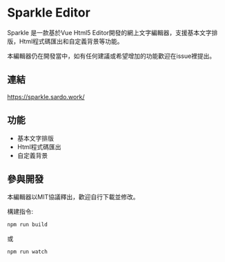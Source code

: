 # Sparkle Editor
Sparkle 是一款基於Vue Html5 Editor開發的網上文字編輯器，支援基本文字排版，Html程式碼匯出和自定義背景等功能。

本編輯器仍在開發當中，如有任何建議或希望增加的功能歡迎在issue裡提出。

## 連結
https://sparkle.sardo.work/

## 功能
- 基本文字排版
- Html程式碼匯出
- 自定義背景 

## 參與開發

本編輯器以MIT協議釋出，歡迎自行下載並修改。

構建指令:

```bash
npm run build
```

或
```bash
npm run watch
```

